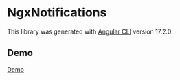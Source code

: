 # NgxNotifications

This library was generated with [Angular CLI](https://github.com/angular/angular-cli) version 17.2.0.

## Demo

[Demo](https://c44-org.github.io/ngx-notifications/)